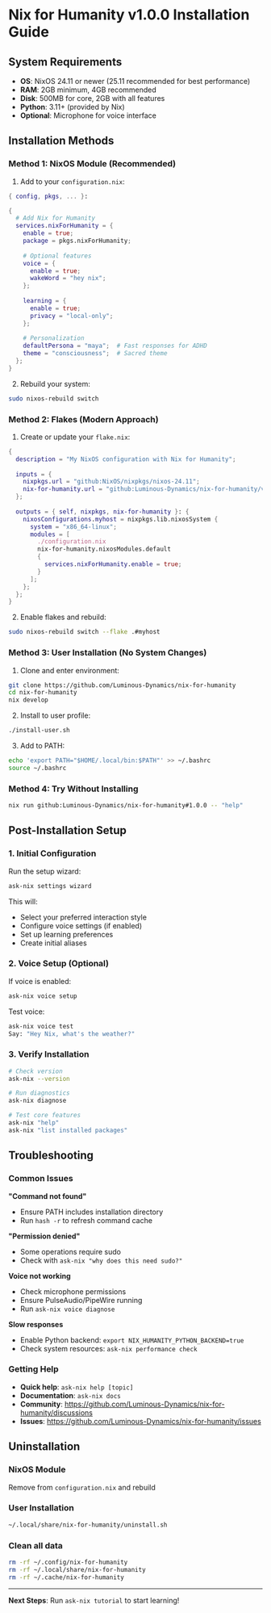 # Nix for Humanity v1.0.0 Installation Guide

## System Requirements

- **OS**: NixOS 24.11 or newer (25.11 recommended for best performance)
- **RAM**: 2GB minimum, 4GB recommended
- **Disk**: 500MB for core, 2GB with all features
- **Python**: 3.11+ (provided by Nix)
- **Optional**: Microphone for voice interface

## Installation Methods

### Method 1: NixOS Module (Recommended)

1. Add to your `configuration.nix`:

```nix
{ config, pkgs, ... }:

{
  # Add Nix for Humanity
  services.nixForHumanity = {
    enable = true;
    package = pkgs.nixForHumanity;
    
    # Optional features
    voice = {
      enable = true;
      wakeWord = "hey nix";
    };
    
    learning = {
      enable = true;
      privacy = "local-only";
    };
    
    # Personalization
    defaultPersona = "maya";  # Fast responses for ADHD
    theme = "consciousness";  # Sacred theme
  };
}
```

2. Rebuild your system:
```bash
sudo nixos-rebuild switch
```

### Method 2: Flakes (Modern Approach)

1. Create or update your `flake.nix`:

```nix
{
  description = "My NixOS configuration with Nix for Humanity";
  
  inputs = {
    nixpkgs.url = "github:NixOS/nixpkgs/nixos-24.11";
    nix-for-humanity.url = "github:Luminous-Dynamics/nix-for-humanity/v{version}";
  };
  
  outputs = { self, nixpkgs, nix-for-humanity }: {
    nixosConfigurations.myhost = nixpkgs.lib.nixosSystem {
      system = "x86_64-linux";
      modules = [
        ./configuration.nix
        nix-for-humanity.nixosModules.default
        {
          services.nixForHumanity.enable = true;
        }
      ];
    };
  };
}
```

2. Enable flakes and rebuild:
```bash
sudo nixos-rebuild switch --flake .#myhost
```

### Method 3: User Installation (No System Changes)

1. Clone and enter environment:
```bash
git clone https://github.com/Luminous-Dynamics/nix-for-humanity
cd nix-for-humanity
nix develop
```

2. Install to user profile:
```bash
./install-user.sh
```

3. Add to PATH:
```bash
echo 'export PATH="$HOME/.local/bin:$PATH"' >> ~/.bashrc
source ~/.bashrc
```

### Method 4: Try Without Installing

```bash
nix run github:Luminous-Dynamics/nix-for-humanity#1.0.0 -- "help"
```

## Post-Installation Setup

### 1. Initial Configuration

Run the setup wizard:
```bash
ask-nix settings wizard
```

This will:
- Select your preferred interaction style
- Configure voice settings (if enabled)
- Set up learning preferences
- Create initial aliases

### 2. Voice Setup (Optional)

If voice is enabled:
```bash
ask-nix voice setup
```

Test voice:
```bash
ask-nix voice test
Say: "Hey Nix, what's the weather?"
```

### 3. Verify Installation

```bash
# Check version
ask-nix --version

# Run diagnostics
ask-nix diagnose

# Test core features
ask-nix "help"
ask-nix "list installed packages"
```

## Troubleshooting

### Common Issues

**"Command not found"**
- Ensure PATH includes installation directory
- Run `hash -r` to refresh command cache

**"Permission denied"**
- Some operations require sudo
- Check with `ask-nix "why does this need sudo?"`

**Voice not working**
- Check microphone permissions
- Ensure PulseAudio/PipeWire running
- Run `ask-nix voice diagnose`

**Slow responses**
- Enable Python backend: `export NIX_HUMANITY_PYTHON_BACKEND=true`
- Check system resources: `ask-nix performance check`

### Getting Help

- **Quick help**: `ask-nix help [topic]`
- **Documentation**: `ask-nix docs`
- **Community**: https://github.com/Luminous-Dynamics/nix-for-humanity/discussions
- **Issues**: https://github.com/Luminous-Dynamics/nix-for-humanity/issues

## Uninstallation

### NixOS Module
Remove from `configuration.nix` and rebuild

### User Installation
```bash
~/.local/share/nix-for-humanity/uninstall.sh
```

### Clean all data
```bash
rm -rf ~/.config/nix-for-humanity
rm -rf ~/.local/share/nix-for-humanity
rm -rf ~/.cache/nix-for-humanity
```

---

**Next Steps**: Run `ask-nix tutorial` to start learning!
